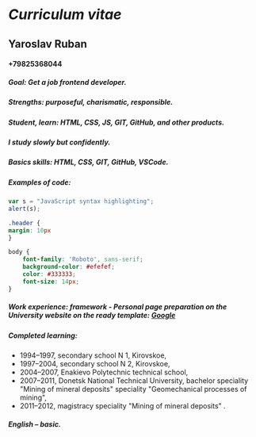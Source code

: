 # _Curriculum vitae_
## Yaroslav Ruban
#### +79825368044
##### Goal: Get a job frontend developer.
##### Strengths: purposeful, charismatic, responsible.
##### Student, learn: HTML, CSS, JS, GIT, GitHub, and other products.
##### I study slowly but confidently.
##### Basics skills: HTML, CSS, GIT, GitHub, VSCode.
##### Examples of code:
```javascript
var s = "JavaScript syntax highlighting";
alert(s);
``````
```css
.header {
margin: 10px
}
```

```css
body {
    font-family: 'Roboto', sans-serif;
    background-color: #efefef;
    color: #333333;
    font-size: 14px;
}
```
##### Work experience: framework - Personal page preparation on the University website on the ready template: [Google](https://masters.donntu.org/2012/igg/ruban/indexe.htm)
##### __Completed learning:__ 
* 1994–1997, secondary school N 1, Kirovskoe,
* 1997–2004, secondary school N 2, Kirovskoe,
* 2004–2007, Enakievo Polytechnic technical school,
* 2007–2011, Donetsk National Technical University, bachelor speciality "Mining of mineral deposits" speciality "Geomechanical processes of mining",
* 2011–2012, magistracy speciality "Mining of mineral deposits" .
##### English – basic. 
